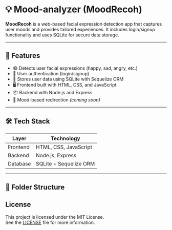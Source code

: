 # 💡 Mood-analyzer (MoodRecoh)

**MoodRecoh** is a web-based facial expression detection app that captures user moods and provides tailored experiences. It includes login/signup functionality and uses SQLite for secure data storage.

---

## 🚀 Features

- 😄 Detects user facial expressions (happy, sad, angry, etc.)
- 🔐 User authentication (login/signup)
- 🧠 Stores user data using SQLite with Sequelize ORM
- 🖥️ Frontend built with HTML, CSS, and JavaScript
- 📦 Backend with Node.js and Express
- 🧩 Mood-based redirection *(coming soon)*

---

## 🛠️ Tech Stack

| Layer      | Technology           |
|------------|----------------------|
| Frontend   | HTML, CSS, JavaScript |
| Backend    | Node.js, Express      |
| Database   | SQLite + Sequelize ORM |

---

## 📁 Folder Structure

## License

This project is licensed under the MIT License.  
See the [LICENSE](./LICENSE) file for more information.


